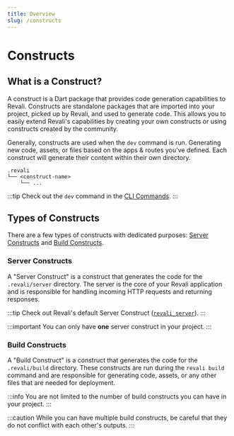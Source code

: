 ```yaml
---
title: Overview
slug: /constructs
---
```


# Constructs

## What is a Construct?

A construct is a Dart package that provides code generation capabilities to Revali. Constructs are standalone packages that are imported into your project, picked up by Revali, and used to generate code. This allows you to easily extend Revali's capabilities by creating your own constructs or using constructs created by the community.

Generally, constructs are used when the `dev` command is run. Generating new code, assets, or files based on the apps & routes you've defined. Each construct will generate their content within their own directory.

```tree
.revali
└── <construct-name>
    └── ...
```

:::tip
Check out the `dev` command in the [CLI Commands](/revali/cli/dev).
:::

## Types of Constructs

There are a few types of constructs with dedicated purposes: [Server Constructs](#server-constructs) and [Build Constructs](#build-constructs).

### Server Constructs

A "Server Construct" is a construct that generates the code for the `.revali/server` directory. The server is the core of your Revali application and is responsible for handling incoming HTTP requests and returning responses.

:::tip
Check out Revali's default Server Construct ([`revali_server`](/constructs/revali_server)).
:::

:::important
You can only have **one** server construct in your project.
:::

### Build Constructs

A "Build Construct" is a construct that generates the code for the `.revali/build` directory. These constructs are run during the `revali build` command and are responsible for generating code, assets, or any other files that are needed for deployment.

:::info
You are not limited to the number of build constructs you can have in your project.
:::

:::caution
While you can have multiple build constructs, be careful that they do not conflict with each other's outputs.
:::
